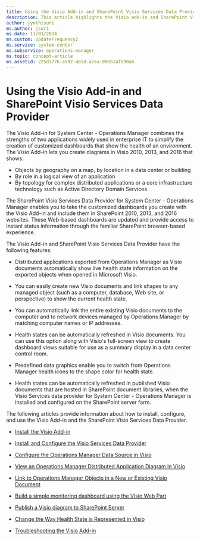 ```yaml
---
title: Using the Visio Add-in and SharePoint Visio Services Data Provider
description: This article highlights the Visio add-in and SharePoint Visio services data provider.
author: jyothisuri
ms.author: jsuri
ms.date: 11/01/2024
ms.custom: UpdateFrequency2
ms.service: system-center
ms.subservice: operations-manager
ms.topic: concept-article
ms.assetid: 225d3776-a502-485d-a7ea-096b14f590a6
---
```


# Using the Visio Add-in and SharePoint Visio Services Data Provider


The Visio Add-in for System Center - Operations Manager combines the strengths of two applications widely used in enterprise IT to simplify the creation of customized dashboards that show the health of an environment. The Visio Add-in lets you create diagrams in Visio 2010, 2013, and 2016 that shows:

- Objects by geography on a map, by location in a data center or building
- By role in a logical view of an application
- By topology for complex distributed applications or a core infrastructure technology such as Active Directory Domain Services

The SharePoint Visio Services Data Provider for System Center - Operations Manager enables you to take the customized dashboards you create with the Visio Add-in and include them in SharePoint 2010, 2013, and 2016 websites. These Web-based dashboards are updated and provide access to instant status information through the familiar SharePoint browser-based experience.  

The Visio Add-in and SharePoint  Visio Services Data Provider have the following features:  

-   Distributed applications exported from Operations Manager as Visio documents automatically show live health state information on the exported objects when opened in Microsoft Visio.  

-   You can easily create new Visio documents and link shapes to any managed object (such as a computer, database, Web site, or perspective) to show the current health state.  

-   You can automatically link the entire existing Visio documents to the computer and to network devices managed by Operations Manager by matching computer names or IP addresses.  

-   Health states can be automatically refreshed in Visio documents. You can use this option along with Visio's full-screen view to create dashboard views suitable for use as a summary display in a data center control room.  

-   Predefined data graphics enable you to switch from Operations Manager health icons to the shape color for health state.  

-   Health states can be automatically refreshed in published Visio documents that are hosted in SharePoint document libraries, when the Visio Services data provider for System Center - Operations Manager is installed and configured on the SharePoint server farm.  

The following articles provide information about how to install, configure, and use the Visio Add-in and the SharePoint Visio Services Data Provider.  

-   [Install the Visio Add-in](manage-visio-addin-install-configure.md)  

-   [Install and Configure the Visio Services Data Provider](manage-visio-addin-install-data-provider.md)  

-   [Configure the Operations Manager Data Source in Visio](manage-visio-addin-configure-datasource.md)  

-   [View an Operations Manager Distributed Application Diagram in Visio](manage-visio-addin-view-dad-in-visio.md)  

-   [Link to Operations Manager Objects in a New or Existing Visio Document](manage-visio-addin-link-objects.md)  

-   [Build a simple monitoring dashboard using the Visio Web Part](manage-visio-addin-create-dashboard.md)  

-   [Publish a Visio diagram to SharePoint Server](manage-visio-addin-publish-sharepoint.md)  

-   [Change the Way Health State is Represented in Visio](manage-visio-addin-change-healthstate-datagraphic.md)  

-   [Troubleshooting the Visio Add-in](manage-visio-addin-troubleshoot.md)  

